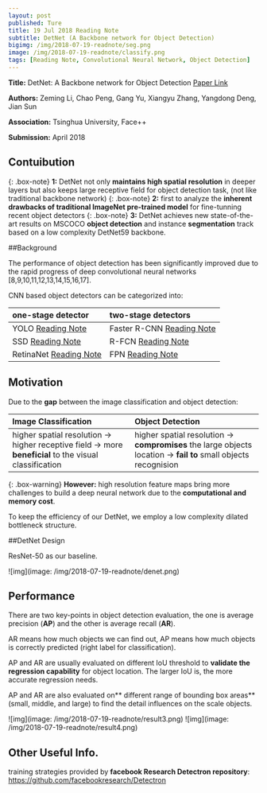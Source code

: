 ```yaml
---
layout: post
published: Ture
title: 19 Jul 2018 Reading Note
subtitle: DetNet (A Backbone network for Object Detection)
bigimg: /img/2018-07-19-readnote/seg.png
image: /img/2018-07-19-readnote/classify.png
tags: [Reading Note, Convolutional Neural Network, Object Detection]
---
```


**Title:** DetNet: A Backbone network for Object Detection [Paper Link](https://arxiv.org/abs/1804.06215)

**Authors:** Zeming Li, Chao Peng, Gang Yu, Xiangyu Zhang, Yangdong Deng, Jian Sun

**Association:** Tsinghua University, Face++

**Submission:** April 2018


## Contuibution

{: .box-note}
**1:** DetNet not only **maintains high spatial resolution** in deeper layers but also keeps large receptive field for object detection task, (not like traditional backbone network)
{: .box-note}
**2:** first to analyze the **inherent drawbacks of traditional ImageNet pre-trained model** for fine-tunning recent object detectors
{: .box-note}
**3:** DetNet achieves new state-of-the-art results on MSCOCO **object detection** and instance **segmentation** track based on a low complexity DetNet59 backbone.

##Background

The performance of object detection has been significantly improved due to the rapid progress of deep convolutional neural networks [8,9,10,11,12,13,14,15,16,17].

CNN based object detectors can be categorized into:

| one-stage detector | two-stage detectors |
| :------ |:--- | 
| YOLO [Reading Note](https://xuuuuuuchen.github.io/2018-07-19-readnote/) | Faster R-CNN [Reading Note](https://xuuuuuuchen.github.io/2018-07-19-readnote/)| 
| SSD [Reading Note](https://xuuuuuuchen.github.io/2018-07-19-readnote/) | R-FCN [Reading Note](https://xuuuuuuchen.github.io/2018-07-19-readnote/)| 
| RetinaNet [Reading Note](https://xuuuuuuchen.github.io/2018-07-19-readnote/) | FPN [Reading Note](https://xuuuuuuchen.github.io/2018-07-19-readnote/)| 


## Motivation

Due to the **gap** between the image classification and object detection:

| Image Classification | Object Detection |
| :------ |:--- | 
| higher spatial resolution -> higher receptive field -> more **beneficial** to the visual classification | higher spatial resolution -> **compromises** the large objects location -> **fail to** small objects recognision| 

{: .box-warning}
**However:** high resolution feature maps bring more challenges to build a deep neural network due to the **computational and memory cost**.

To keep the efficiency of our DetNet, we employ a low complexity dilated bottleneck structure. 


##DetNet Design

ResNet-50 as our baseline.

![img](image: /img/2018-07-19-readnote/denet.png)
## Performance

There are two key-points in object detection evaluation, the one is average precision (**AP**) and the other is average recall (**AR**). 

AR means how much objects we can find out, 
AP means how much objects is correctly predicted (right label for classification). 

AP and AR are usually evaluated on different IoU threshold to **validate the regression capability** for object location. The larger IoU is, the more accurate regression needs. 

AP and AR are also evaluated on** different range of bounding box areas** (small, middle, and large) to find the detail influences on the scale objects.

![img](image: /img/2018-07-19-readnote/result3.png)
![img](image: /img/2018-07-19-readnote/result4.png)


## Other Useful Info.

training strategies provided by **facebook Research Detectron repository**: https://github.com/facebookresearch/Detectron





